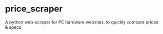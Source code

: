 # price_scraper
A python web-scraper for PC hardware websites, to quickly compare prices &amp; specs

